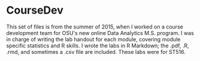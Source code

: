 # CourseDev
This set of files is from the summer of 2015, when I worked on a course development team for OSU's new online Data Analytics M.S. program. I was in charge of writing the lab handout for each module, covering module specific statistics and R skills. I wrote the labs in R Markdown; the .pdf, .R, .rmd, and sometimes a .csv file are included. These labs were for ST516.
